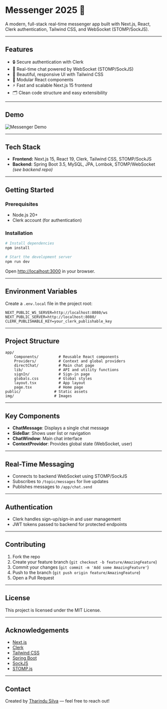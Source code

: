 
# Messenger 2025 🚀

A modern, full-stack real-time messenger app built with Next.js, React, Clerk authentication, Tailwind CSS, and WebSocket (STOMP/SockJS).

---

## Features

- 🔒 Secure authentication with Clerk
- 💬 Real-time chat powered by WebSocket (STOMP/SockJS)
- 🎨 Beautiful, responsive UI with Tailwind CSS
- 🧩 Modular React components
- ⚡ Fast and scalable Next.js 15 frontend
- 🗂️ Clean code structure and easy extensibility

---

## Demo

![Messenger Demo](../img/profile.png)

---

## Tech Stack

- **Frontend:** Next.js 15, React 19, Clerk, Tailwind CSS, STOMP/SockJS
- **Backend:** Spring Boot 3.5, MySQL, JPA, Lombok, STOMP/WebSocket *(see backend repo)*

---

## Getting Started

### Prerequisites
- Node.js 20+
- Clerk account (for authentication)

### Installation

```bash
# Install dependencies
npm install

# Start the development server
npm run dev
```

Open [http://localhost:3000](http://localhost:3000) in your browser.

---

## Environment Variables

Create a `.env.local` file in the project root:

```
NEXT_PUBLIC_WS_SERVER=http://localhost:8080/ws
NEXT_PUBLIC_SERVER=http://localhost:8080/
CLERK_PUBLISHABLE_KEY=your_clerk_publishable_key
```

---

## Project Structure

```
app/
	Components/         # Reusable React components
	Providers/          # Context and global providers
	directChat/         # Main chat page
	lib/                # API and utility functions
	signIn/             # Sign-in page
	globals.css         # Global styles
	layout.tsx          # App layout
	page.tsx            # Home page
public/               # Static assets
img/                  # Images
```

---

## Key Components

- **ChatMessage**: Displays a single chat message
- **SideBar**: Shows user list or navigation
- **ChatWindow**: Main chat interface
- **ContextProvidor**: Provides global state (WebSocket, user)

---

## Real-Time Messaging

- Connects to backend WebSocket using STOMP/SockJS
- Subscribes to `/topic/messages` for live updates
- Publishes messages to `/app/chat.send`

---

## Authentication

- Clerk handles sign-up/sign-in and user management
- JWT tokens passed to backend for protected endpoints

---

## Contributing

1. Fork the repo
2. Create your feature branch (`git checkout -b feature/AmazingFeature`)
3. Commit your changes (`git commit -m 'Add some AmazingFeature'`)
4. Push to the branch (`git push origin feature/AmazingFeature`)
5. Open a Pull Request

---

## License

This project is licensed under the MIT License.

---

## Acknowledgements

- [Next.js](https://nextjs.org/)
- [Clerk](https://clerk.com/)
- [Tailwind CSS](https://tailwindcss.com/)
- [Spring Boot](https://spring.io/projects/spring-boot)
- [SockJS](https://github.com/sockjs/sockjs-client)
- [STOMP.js](https://stomp-js.github.io/)

---

## Contact

Created by [Tharindu Silva](https://github.com/TharinduSilva2019774) — feel free to reach out!
